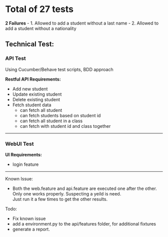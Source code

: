 <h1>Total of 27 tests</h1>
<b>2 Failures</b>
- 1. Allowed to add a student without a last name
- 2. Allowed to add a student without a nationality

<h2>Technical Test:</h2>
<h3>API Test</h3>
<p>Using Cucumber/Behave test scripts, BDD approach</p>
<b>Restful API Requirements:</b>

- Add new student
- Update existing student
- Delete existing student
- Fetch student data
  - can fetch all student
  - can fetch students based on student id
  - can fetch all student in a class
  - can fetch with student id and class together
______________________________
<h3>WebUI Test</h3>
<b>UI Requirements:</b>

- login feature 
______________________________


Known Issue: 
- Both the web.feature and api.feature are executed one after the other. 
Only one works properly.  Suspecting a yeild is need.  
Just run it a few times to get the other results.  

Todo:
- Fix known issue
- add a environment.py to the api/features folder, for additional fixtures
- generate a report.


